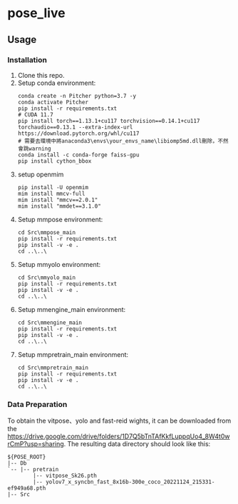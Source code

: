 # pose_live

## Usage
### Installation
1. Clone this repo.
2. Setup conda environment:
    ```
    conda create -n Pitcher python=3.7 -y
    conda activate Pitcher
    pip install -r requirements.txt
    # CUDA 11.7
    pip install torch==1.13.1+cu117 torchvision==0.14.1+cu117 torchaudio==0.13.1 --extra-index-url https://download.pytorch.org/whl/cu117
    # 需要去環境中將anaconda3\envs\your_envs_name\libiomp5md.dll刪除，不然會跳warning
    conda install -c conda-forge faiss-gpu
    pip install cython_bbox
    ```
3. setup openmim
    ``` 
    pip install -U openmim
    mim install mmcv-full
    mim install "mmcv==2.0.1"
    mim install "mmdet==3.1.0"
    ``` 
5. Setup mmpose environment:
    ```
    cd Src\mmpose_main
    pip install -r requirements.txt
    pip install -v -e .
    cd ..\..\
    ```
6. Setup mmyolo environment:
    ```
    cd Src\mmyolo_main
    pip install -r requirements.txt
    pip install -v -e .
    cd ..\..\
    ```
7. Setup mmengine_main environment:
    ```
    cd Src\mmengine_main
    pip install -r requirements.txt
    pip install -v -e .
    cd ..\..\
    ```
8. Setup mmpretrain_main environment:
    ```
    cd Src\mmpretrain_main
    pip install -r requirements.txt
    pip install -v -e .
    cd ..\..\
    ```
### Data Preparation
To obtain the vitpose、yolo and fast-reid wights, it can be downloaded from the https://drive.google.com/drive/folders/1D7Q5bTnTAfKkfLuppqUo4_8W4t0wrCmP?usp=sharing. The resulting data directory should look like this:

    ${POSE_ROOT}
    |-- Db
    `-- |-- pretrain
            |-- vitpose_Sk26.pth
            |-- yolov7_x_syncbn_fast_8x16b-300e_coco_20221124_215331-ef949a68.pth
    |-- Src 
